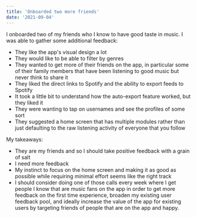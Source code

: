 ```yaml
---
title: 'Onboarded two more friends'
date: '2021-09-04'
---
```


I onboarded two of my friends who I know to have good taste in music. I was able to gather some additional feedback:
 * They like the app's visual design a lot
 * They would like to be able to filter by genres
 * They wanted to get more of their friends on the app, in particular some of their family members that have been listening to good music but never think to share it
 * They liked the direct links to Spotify and the ability to export feeds to Spotify
 * It took a little bit to understand how the auto-export feature worked, but they liked it
 * They were wanting to tap on usernames and see the profiles of some sort
 * They suggested a home screen that has multiple modules rather than just defaulting to the raw listening activity of everyone that you follow

My takeaways:
 * They are my friends and so I should take positive feedback with a grain of salt
 * I need more feedback
 * My instinct to focus on the home screen and making it as good as possible while requiring minimal effort seems like the right track
 * I should consider doing one of those calls every week where I get people I know that are music fans on the app in order to get more feedback on the first time experience, broaden my existing user feedback pool, and ideally increase the value of the app for existing users by targeting friends of people that are on the app and happy.